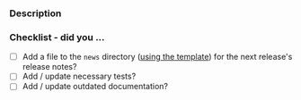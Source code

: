 <!-- Hello! Thanks for submitting a PR! To help make things go a bit more
     smoothly we would appreciate it if you follow this template. -->

### Description

<!-- Good things to put here include:
       - reasons for the change (please link any relevant issues!),
       - any noteworthy (or hacky) choices to be aware of,
       - or what the problem resolved here looked like. -->

### Checklist - did you ...

<!-- If any of the following items aren't relevant for your contribution
     please still tick them so we know you've gone through the checklist. -->

- [ ] Add a file to the `news` directory ([using the template](https://github.com/conda/conda/blob/master/news/TEMPLATE)) for the next release's release notes?
     <!-- All "significant" changes should get an entry:
            - user-facing changes or enhancements
            - bug fixes
            - deprecations
            - documentation updates
            - other changes -->
- [ ] Add / update necessary tests?
- [ ] Add / update outdated documentation?

<!-- Just as a reminder, everyone in all conda org spaces (including PRs)
     must follow the Conda Org Code of Conduct (link below).

     Finally, once again thanks for your time and effort. If you have any
     feedback in regards to your experience contributing here, please
     let us know!

     Helpful links:
       - Conda Org COC:
       - Contributing docs: https://github.com/conda/conda/blob/master/CONTRIBUTING.md -->
